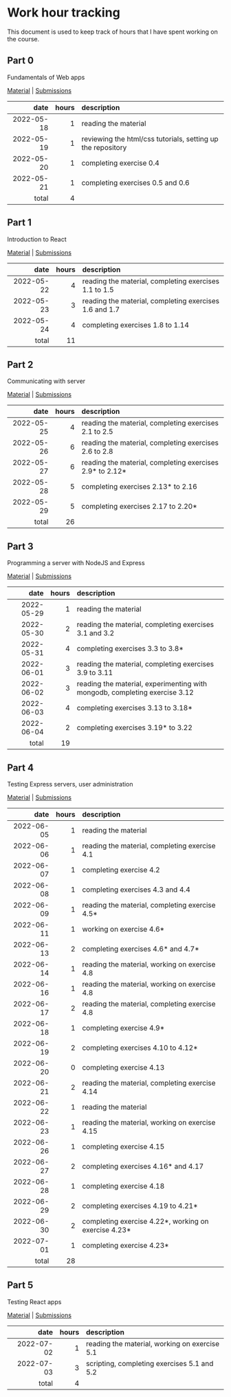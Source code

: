 # Work hour tracking

This document is used to keep track of hours that I have spent working on the course.

## Part 0

Fundamentals of Web apps

[Material](https://fullstackopen.com/en/part0) |
[Submissions](https://github.com/rikurauhala/fullstack/tree/main/exercises/part00)

| date       | hours  | description                                                                |
| ---------: | -----: | :------------------------------------------------------------------------- |
| 2022-05-18 |      1 | reading the material                                                       |
| 2022-05-19 |      1 | reviewing the html/css tutorials, setting up the repository                |
| 2022-05-20 |      1 | completing exercise 0.4                                                    |
| 2022-05-21 |      1 | completing exercises 0.5 and 0.6                                           |
|      total |      4 |                                                                            |

## Part 1

Introduction to React

[Material](https://fullstackopen.com/en/part1) |
[Submissions](https://github.com/rikurauhala/fullstack/tree/main/exercises/part01)

| date       | hours  | description                                                                |
| ---------: | -----: | :------------------------------------------------------------------------- |
| 2022-05-22 |      4 | reading the material, completing exercises 1.1 to 1.5                      |
| 2022-05-23 |      3 | reading the material, completing exercises 1.6 and 1.7                     |
| 2022-05-24 |      4 | completing exercises 1.8 to 1.14                                           |
|      total |     11 |                                                                            |

## Part 2

Communicating with server

[Material](https://fullstackopen.com/en/part2) |
[Submissions](https://github.com/rikurauhala/fullstack/tree/main/exercises/part02)

| date       | hours  | description                                                                |
| ---------: | -----: | :------------------------------------------------------------------------- |
| 2022-05-25 |      4 | reading the material, completing exercises 2.1 to 2.5                      |
| 2022-05-26 |      6 | reading the material, completing exercises 2.6 to 2.8                      |
| 2022-05-27 |      6 | reading the material, completing exercises 2.9* to 2.12*                   |
| 2022-05-28 |      5 | completing exercises 2.13* to 2.16                                         |
| 2022-05-29 |      5 | completing exercises 2.17 to 2.20*                                         |
|      total |     26 |                                                                            |

## Part 3

Programming a server with NodeJS and Express

[Material](https://fullstackopen.com/en/part3) |
[Submissions](https://github.com/rikurauhala/fullstack/tree/main/exercises/part03)

| date       | hours  | description                                                                |
| ---------: | -----: | :------------------------------------------------------------------------- |
| 2022-05-29 |      1 | reading the material                                                       |
| 2022-05-30 |      2 | reading the material, completing exercises 3.1 and 3.2                     |
| 2022-05-31 |      4 | completing exercises 3.3 to 3.8*                                           |
| 2022-06-01 |      3 | reading the material, completing exercises 3.9 to 3.11                     |
| 2022-06-02 |      3 | reading the material, experimenting with mongodb, completing exercise 3.12 |
| 2022-06-03 |      4 | completing exercises 3.13 to 3.18*                                         |
| 2022-06-04 |      2 | completing exercises 3.19* to 3.22                                         |
|      total |     19 |                                                                            |

## Part 4

Testing Express servers, user administration

[Material](https://fullstackopen.com/en/part4) |
[Submissions](https://github.com/rikurauhala/fullstack/tree/main/exercises/part04)

| date       | hours  | description                                                                |
| ---------: | -----: | :------------------------------------------------------------------------- |
| 2022-06-05 |      1 | reading the material                                                       |
| 2022-06-06 |      1 | reading the material, completing exercise 4.1                              |
| 2022-06-07 |      1 | completing exercise 4.2                                                    |
| 2022-06-08 |      1 | completing exercises 4.3 and 4.4                                           |
| 2022-06-09 |      1 | reading the material, completing exercise 4.5*                             |
| 2022-06-11 |      1 | working on exercise 4.6*                                                   |
| 2022-06-13 |      2 | completing exercises 4.6* and 4.7*                                         |
| 2022-06-14 |      1 | reading the material, working on exercise 4.8                              |
| 2022-06-16 |      1 | reading the material, working on exercise 4.8                              |
| 2022-06-17 |      2 | reading the material, completing exercise 4.8                              |
| 2022-06-18 |      1 | completing exercise 4.9*                                                   |
| 2022-06-19 |      2 | completing exercises 4.10 to 4.12*                                         |
| 2022-06-20 |      0 | completing exercise 4.13                                                   |
| 2022-06-21 |      2 | reading the material, completing exercise 4.14                             |
| 2022-06-22 |      1 | reading the material                                                       |
| 2022-06-23 |      1 | reading the material, working on exercise 4.15                             |
| 2022-06-26 |      1 | completing exercise 4.15                                                   |
| 2022-06-27 |      2 | completing exercises 4.16* and 4.17                                        |
| 2022-06-28 |      1 | completing exercise 4.18                                                   |
| 2022-06-29 |      2 | completing exercises 4.19 to 4.21*                                         |
| 2022-06-30 |      2 | completing exercise 4.22*, working on exercise 4.23*                       |
| 2022-07-01 |      1 | completing exercise 4.23*                                                  |
|      total |     28 |                                                                            |

## Part 5

Testing React apps

[Material](https://fullstackopen.com/en/part5) |
[Submissions](https://github.com/rikurauhala/fullstack/tree/main/exercises/part05)

| date       | hours  | description                                                                |
| ---------: | -----: | :------------------------------------------------------------------------- |
| 2022-07-02 |      1 | reading the material, working on exercise 5.1                              |
| 2022-07-03 |      3 | scripting, completing exercises 5.1 and 5.2                                |
|      total |      4 |                                                                            |
